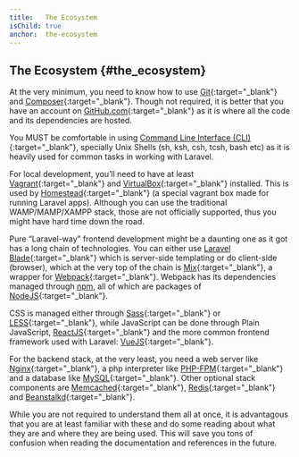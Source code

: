 ```yaml
---
title:   The Ecosystem
isChild: true
anchor:  the-ecosystem
---
```


## The Ecosystem {#the_ecosystem}

At the very minimum, you need to know how to use [Git](https://git-scm.com/){:target="_blank"} and [Composer](https://getcomposer.org/){:target="_blank"}. Though not required, it is better that you have an account on [GitHub.com](https://github.com/){:target="_blank"} as it is where all the code and its dependencies are hosted.

You MUST be comfortable in using [Command Line Interface (CLI)](https://en.wikipedia.org/wiki/Command-line_interface){:target="_blank"}, specially Unix Shells (sh, ksh, csh, tcsh, bash etc) as it is heavily used for common tasks in working with Laravel.

For local development, you’ll need to have at least [Vagrant](https://www.vagrantup.com/){:target="_blank"} and [VirtualBox](https://www.virtualbox.org/){:target="_blank"} installed. This is used by [Homestead](https://laravel.com/docs/5.8/homestead){:target="_blank"} (a special vagrant box made for running Laravel apps). Although you can use the traditional WAMP/MAMP/XAMPP stack, those are not officially supported, thus you might have hard time down the road.

Pure “Laravel-way” frontend development might be a daunting one as it got has a long chain of technologies. You can either use [Laravel Blade](https://laravel.com/docs/5.8/blade){:target="_blank"} which is server-side templating or do client-side (browser), which at the very top of the chain is [Mix](https://laravel.com/docs/5.8/mix){:target="_blank"}, a wrapper for [Webpack](https://webpack.js.org/){:target="_blank"}. Webpack has its dependencies managed through [npm](https://www.npmjs.com/), all of which are packages of [NodeJS](https://nodejs.org/en/){:target="_blank"}.

CSS is managed either through [Sass](http://sass-lang.com/){:target="_blank"} or [LESS](http://lesscss.org/){:target="_blank"}, while JavaScript can be done through Plain JavaScript, [ReactJS](https://reactjs.org/){:target="_blank"} and the more common frontend framework used with Laravel: [VueJS](https://vuejs.org/){:target="_blank"}.

For the backend stack, at the very least, you need a web server like [Nginx](http://nginx.org/){:target="_blank"}, a php interpreter like [PHP-FPM](http://php-fpm.org/){:target="_blank"} and a database like [MySQL](https://www.mysql.com/){:target="_blank"}. Other optional stack components are [Memcached](http://memcached.org/){:target="_blank"}, [Redis](http://redis.io/){:target="_blank"} and [Beanstalkd](http://kr.github.io/beanstalkd/){:target="_blank"}.

While you are not required to understand them all at once, it is advantagous that you are at least familiar with these and do some reading about what they are and where they are being used. This will save you tons of confusion when reading the documentation and references in the future.